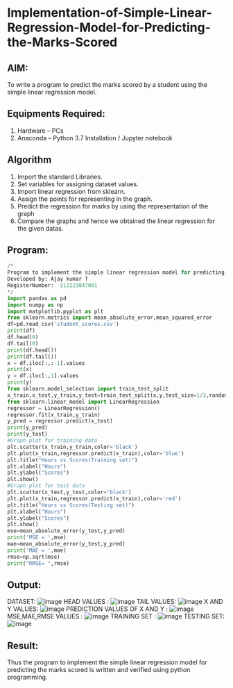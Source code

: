 # Implementation-of-Simple-Linear-Regression-Model-for-Predicting-the-Marks-Scored

## AIM:
To write a program to predict the marks scored by a student using the simple linear regression model.

## Equipments Required:
1. Hardware – PCs
2. Anaconda – Python 3.7 Installation / Jupyter notebook

## Algorithm
1. Import the standard Libraries. 
2. Set variables for assigning dataset values.
3. Import linear regression from sklearn.
4. Assign the points for representing in the graph.
5. Predict the regression for marks by using the representation of the graph
6. Compare the graphs and hence we obtained the linear regression for the given datas.

## Program:
```python
/*
Program to implement the simple linear regression model for predicting the marks scored.
Developed by: Ajay kumar T
RegisterNumber:  212223047001
*/
import pandas as pd
import numpy as np
import matplotlib.pyplot as plt
from sklearn.metrics import mean_absolute_error,mean_squared_error
df=pd.read_csv('student_scores.csv')
print(df)
df.head(0)
df.tail(0)
print(df.head())
print(df.tail())
x = df.iloc[:,:-1].values
print(x)
y = df.iloc[:,1].values
print(y)
from sklearn.model_selection import train_test_split
x_train,x_test,y_train,y_test=train_test_split(x,y,test_size=1/3,random_state=0)
from sklearn.linear_model import LinearRegression
regressor = LinearRegression()
regressor.fit(x_train,y_train)
y_pred = regressor.predict(x_test)
print(y_pred)
print(y_test)
#Graph plot for training data
plt.scatter(x_train,y_train,color='black')
plt.plot(x_train,regressor.predict(x_train),color='blue')
plt.title("Hours vs Scores(Training set)")
plt.xlabel("Hours")
plt.ylabel("Scores")
plt.show()
#Graph plot for test data
plt.scatter(x_test,y_test,color='black')
plt.plot(x_train,regressor.predict(x_train),color='red')
plt.title("Hours vs Scores(Testing set)")
plt.xlabel("Hours")
plt.ylabel("Scores")
plt.show()
mse=mean_absolute_error(y_test,y_pred)
print('MSE = ',mse)
mae=mean_absolute_error(y_test,y_pred)
print('MAE = ',mae)
rmse=np.sqrt(mse)
print("RMSE= ",rmse)
```

## Output:
DATASET:
![image](https://github.com/user-attachments/assets/58cebe7e-d735-4b3f-98cc-f88b2ee4b369)
HEAD VALUES :
![image](https://github.com/user-attachments/assets/b74cae84-1ec3-4e6d-bb53-ccd9d1e9f992)
TAIL VALUES:
![image](https://github.com/user-attachments/assets/c3a63246-f2d3-4cad-a19b-a5a3e084e4ed)
X AND Y VALUES:
![image](https://github.com/user-attachments/assets/0daf0bce-ac53-4413-b20b-544b3e16aa50)
PREDICTION VALUES OF X AND Y :
![image](https://github.com/user-attachments/assets/48b018e7-5d51-4762-84cf-abad69700135)
MSE,MAE,RMSE VALUES :
![image](https://github.com/user-attachments/assets/c84a5aff-f295-4f86-8eb8-64a5caf52849)
TRAINING SET :
![image](https://github.com/user-attachments/assets/b55abe0a-13a2-426a-b48d-5cc9024efc0c)
TESTING SET:
![image](https://github.com/user-attachments/assets/11540108-1f99-41ec-b599-2241ce4ceb20)



## Result:
Thus the program to implement the simple linear regression model for predicting the marks scored is written and verified using python programming.
